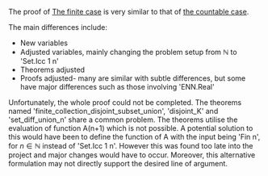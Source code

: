 The proof of [The finite case](https://github.com/AadamHaq/MA4N1-Theorem-Proving-with-Lean/blob/main/Project/Final%20Submission/Extensions/Lusin_Finite_Case.lean) is very similar to that of [the countable case](https://github.com/AadamHaq/MA4N1-Theorem-Proving-with-Lean/blob/main/Project/Final%20Submission/Lusin_Theorem_Countable.lean).

The main differences include:
- New variables
- Adjusted variables, mainly changing the problem setup from $\mathbb{N}$ to 'Set.Icc 1 n'
- Theorems adjusted
- Proofs adjusted- many are similar with subtle differences, but some have major differences such as those involving 'ENN.Real'

Unfortunately, the whole proof could not be completed. 
The theorems named 'finite_collection_disjoint_subset_union', 'disjoint_K' and 'set_diff_union_n' share a common problem. The theorems utilise the evaluation of function A(n+1) which is not possible. A potential solution to this would have been to define the function of A with the input being 'Fin n', for $n \in \mathbb{N}$ instead of 'Set.Icc 1 n'. However this was found too late into the project and major changes would have to occur. Moreover, this alternative formulation may not directly support the desired line of argument.
